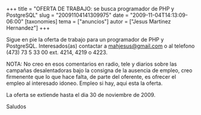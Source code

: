 +++
title = "OFERTA DE TRABAJO: se busca programador de PHP y PostgreSQL"
slug = "20091104141309975"
date = "2009-11-04T14:13:09-06:00"
[taxonomies]
tema = ["anuncios"]
autor = ["Jesus Martinez Hernandez"]
+++

Sigue en pie la oferta de trabajo para un programador de PHP y
PostgreSQL. Interesados(as) contactar a <mahjesus@gmail.com> o al telefono
(473) 73 5 33 00 ext. 4214, 4219 o 4223.

NOTA: No creo en esos comentarios en radio, tele y diarios sobre las
campañas desalentadoras bajo la consigna de la ausencia de empleo, creo
firmenente que lo que hace falta, de parte del oferente, es ofrecer el
empleo al interesado idoneo. Empleo si hay, aqui esta la oferta.

La oferta se extiende hasta el dia 30 de noviembre de 2009.

Saludos
